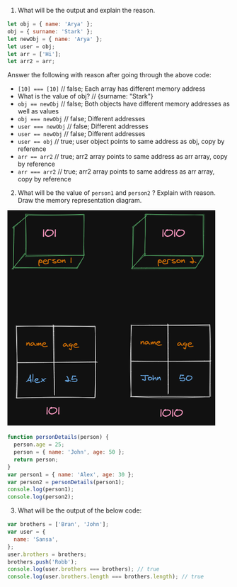 1. What will be the output and explain the reason.

```js
let obj = { name: 'Arya' };
obj = { surname: 'Stark' };
let newObj = { name: 'Arya' };
let user = obj;
let arr = ['Hi'];
let arr2 = arr;
```

Answer the following with reason after going through the above code:

- `[10] === [10]` // false; Each array has different memory address
- What is the value of obj? // {surname: "Stark"}
- `obj == newObj` // false; Both objects have different memory addresses as well as values 
- `obj === newObj` // false; Different addresses
- `user === newObj` // false; Different addresses
- `user == newObj` // false; Different addresses
- `user == obj` // true; user object points to same address as obj, copy by reference
- `arr == arr2` // true; arr2 array points to same address as arr array, copy by reference
- `arr === arr2` // true; arr2 array points to same address as arr array, copy by reference

2. What will be the value of `person1` and `person2` ? Explain with reason. Draw the memory representation diagram.

<!-- To add this image here use ![name](./hello.jpg) -->

![Memory](./memory-rep.png)

```js
function personDetails(person) {
  person.age = 25;
  person = { name: 'John', age: 50 };
  return person;
}
var person1 = { name: 'Alex', age: 30 };
var person2 = personDetails(person1);
console.log(person1);
console.log(person2);
```

3. What will be the output of the below code:

```js
var brothers = ['Bran', 'John'];
var user = {
  name: 'Sansa',
};
user.brothers = brothers;
brothers.push('Robb');
console.log(user.brothers === brothers); // true
console.log(user.brothers.length === brothers.length); // true
```
